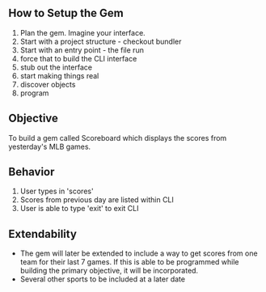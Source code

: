 ## How to Setup the Gem ##

1. Plan the gem. Imagine your interface.
2. Start with a project structure - checkout bundler
3. Start with an entry point - the file run
4. force that to build the CLI interface
5. stub out the interface
6. start making things real
7. discover objects
8. program

## Objective ##
To build a gem called Scoreboard which displays the scores from yesterday's MLB games.

## Behavior ##
1. User types in 'scores'
2. Scores from previous day are listed within CLI
3. User is able to type 'exit' to exit CLI

## Extendability ##
* The gem will later be extended to include a way to get scores from one team for their last 7 games. If this is able to be programmed while building the primary objective, it will be incorporated.
* Several other sports to be included at a later date